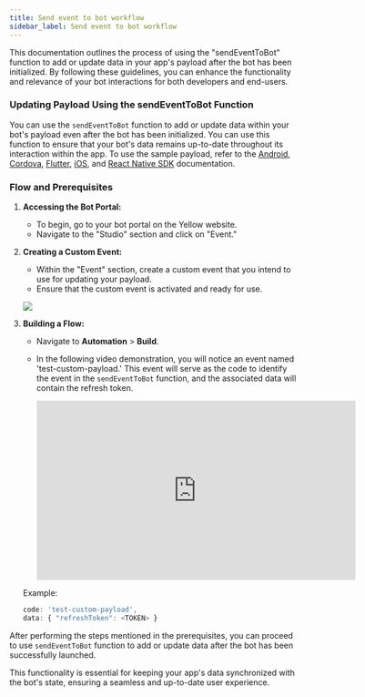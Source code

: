 ```yaml
---
title: Send event to bot workflow
sidebar_label: Send event to bot workflow
--- 
```


This documentation outlines the process of using the "sendEventToBot" function to add or update data in your app's payload after the bot has been initialized. By following these guidelines, you can enhance the functionality and relevance of your bot interactions for both developers and end-users.

### Updating Payload Using the sendEventToBot Function

You can use the `sendEventToBot` function to add or update data within your bot's payload even after the bot has been initialized. You can use this function to ensure that your bot's data remains up-to-date throughout its interaction within the app. To use the sample payload, refer to the [Android](https://docs.yellow.ai/docs/platform_concepts/mobile/chatbot/android#send-event-to-bot), [Cordova](https://docs.yellow.ai/docs/platform_concepts/mobile/chatbot/cordova#send-event-to-bot), [Flutter](https://docs.yellow.ai/docs/platform_concepts/mobile/chatbot/flutter#send-event-to-bot), [iOS](https://docs.yellow.ai/docs/platform_concepts/mobile/chatbot/ios#send-event-to-bot), and [React Native SDK](https://docs.yellow.ai/docs/platform_concepts/mobile/chatbot/react-native#send-event-to-bot) documentation.

### Flow and Prerequisites

1. **Accessing the Bot Portal:**
   * To begin, go to your bot portal on the Yellow website.
   * Navigate to the "Studio" section and click on "Event."

2. **Creating a Custom Event:**
   * Within the "Event" section, create a custom event that you intend to use for updating your payload.
   * Ensure that the custom event is activated and ready for use.

    ![](https://cdn.yellowmessenger.com/iTyyzmiSQQJE1696398591121.png)



3. **Building a Flow:**
   * Navigate to **Automation** > **Build**.
   * In the following video demonstration, you will notice an event named 'test-custom-payload.' This event will serve as the code to identify the event in the `sendEventToBot` function, and the associated data will contain the refresh token.

     <iframe width="560" height="315" src="https://www.youtube.com/embed/FPg5O84rXJs" title="YouTube video player" frameborder="0" allow="autoplay; clipboard-write; picture-in-picture" allowfullscreen></iframe>

   Example:
   ```javascript
   code: 'test-custom-payload',
   data: { "refreshToken": <TOKEN> }
   ```

After performing the steps mentioned in the prerequisites, you can proceed to use `sendEventToBot` function to add or update data after the bot has been successfully launched.

This functionality is essential for keeping your app's data synchronized with the bot's state, ensuring a seamless and up-to-date user experience.